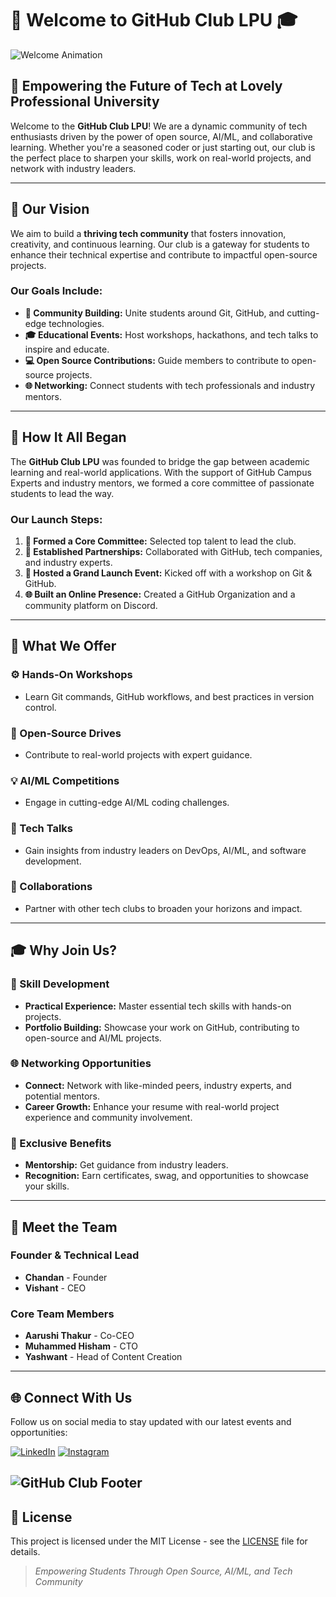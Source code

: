 # 🚀 Welcome to **GitHub Club LPU** 🎓

![Welcome Animation](https://media.giphy.com/media/Ll22OhMLAlVDb8UQWe/giphy.gif)

## 🌟 Empowering the Future of Tech at Lovely Professional University

Welcome to the **GitHub Club LPU**! We are a dynamic community of tech enthusiasts driven by the power of open source, AI/ML, and collaborative learning. Whether you're a seasoned coder or just starting out, our club is the perfect place to sharpen your skills, work on real-world projects, and network with industry leaders.

---

## 🎯 Our Vision


We aim to build a **thriving tech community** that fosters innovation, creativity, and continuous learning. Our club is a gateway for students to enhance their technical expertise and contribute to impactful open-source projects.

### **Our Goals Include:**
- **🤝 Community Building:** Unite students around Git, GitHub, and cutting-edge technologies.
- **🎓 Educational Events:** Host workshops, hackathons, and tech talks to inspire and educate.
- **💻 Open Source Contributions:** Guide members to contribute to open-source projects.
- **🌐 Networking:** Connect students with tech professionals and industry mentors.

---

## 🚀 How It All Began


The **GitHub Club LPU** was founded to bridge the gap between academic learning and real-world applications. With the support of GitHub Campus Experts and industry mentors, we formed a core committee of passionate students to lead the way.

### **Our Launch Steps:**
1. **🎯 Formed a Core Committee:** Selected top talent to lead the club.
2. **🤝 Established Partnerships:** Collaborated with GitHub, tech companies, and industry experts.
3. **🎉 Hosted a Grand Launch Event:** Kicked off with a workshop on Git & GitHub.
4. **🌐 Built an Online Presence:** Created a GitHub Organization and a community platform on Discord.

---

## 🎉 What We Offer

### **⚙️ Hands-On Workshops**
- Learn Git commands, GitHub workflows, and best practices in version control.

### **🚀 Open-Source Drives**
- Contribute to real-world projects with expert guidance.

### **💡 AI/ML Competitions**
- Engage in cutting-edge AI/ML coding challenges.

### **🎤 Tech Talks**
- Gain insights from industry leaders on DevOps, AI/ML, and software development.

### **🤝 Collaborations**
- Partner with other tech clubs to broaden your horizons and impact.

---

## 🎓 Why Join Us?

### **🚀 Skill Development**
- **Practical Experience:** Master essential tech skills with hands-on projects.
- **Portfolio Building:** Showcase your work on GitHub, contributing to open-source and AI/ML projects.

### **🌐 Networking Opportunities**
- **Connect:** Network with like-minded peers, industry experts, and potential mentors.
- **Career Growth:** Enhance your resume with real-world project experience and community involvement.

### **🎁 Exclusive Benefits**
- **Mentorship:** Get guidance from industry leaders.
- **Recognition:** Earn certificates, swag, and opportunities to showcase your skills.

---

## 👥 Meet the Team


### **Founder & Technical Lead**
- **Chandan** - Founder
- **Vishant** - CEO

### **Core Team Members**
- **Aarushi Thakur** - Co-CEO
- **Muhammed Hisham** - CTO
- **Yashwant** - Head of Content Creation 

---


## 🌐 Connect With Us

Follow us on social media to stay updated with our latest events and opportunities:

[![LinkedIn](https://img.shields.io/badge/LinkedIn-0077B5?style=for-the-badge&logo=linkedin&logoColor=white)](https://www.linkedin.com) 
[![Instagram](https://img.shields.io/badge/Instagram-E4405F?style=for-the-badge&logo=instagram&logoColor=white)](https://www.instagram.com)

![GitHub Club Footer]([https://via.placeholder.com/1200x200.png?text=Join+GitHub+Club+LPU])
---

## 📝 License

This project is licensed under the MIT License - see the [LICENSE](LICENSE) file for details.

> *Empowering Students Through Open Source, AI/ML, and Tech Community*
